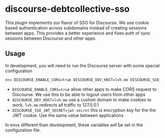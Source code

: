 # discourse-debtcollective-sso

This plugin implements our flavor of SSO for Discourse. We use cookie based authentication across subdomains instead of creating sessions between apps. This provides a better experience and fixes auth of sync sessions between Discourse and other apps.

## Usage

In development, you will need to run the Discourse server with some special configuration

```bash
env DISCOURSE_ENABLE_CORS=true DISCOURSE_DEV_HOST=lvh.me DISCOURSE_SSO_JWT_SECRET=jwt-secret rails s
```

- `DISCOURSE_ENABLE_CORS=true` allow other apps to make CORS request to Discourse. We use this to be able to logout users from other apps
- `DISCOURSE_DEV_HOST=lvh.me` use a custom domain to make cookies to work. `lvh.me` redirects all traffic to 127.0.0.1
- `DISCOURSE_SSO_JWT_SECRET=jwt-secret` this is encryption key for the the JWT cookie. Use the same value between applications

In envs different than development, these variables will be set in the configuration file.
